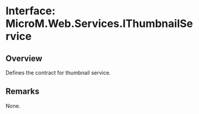 # Interface: MicroM.Web.Services.IThumbnailService
## Overview
Defines the contract for thumbnail service.

## Remarks
None.

